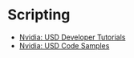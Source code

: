 # Scripting

- [Nvidia: USD Developer Tutorials](https://docs.omniverse.nvidia.com/workflows/latest/openusd-developer/hello-usd-stage.html)
- [Nvidia: USD Code Samples](https://docs.omniverse.nvidia.com/dev-guide/latest/programmer_ref/usd.html)